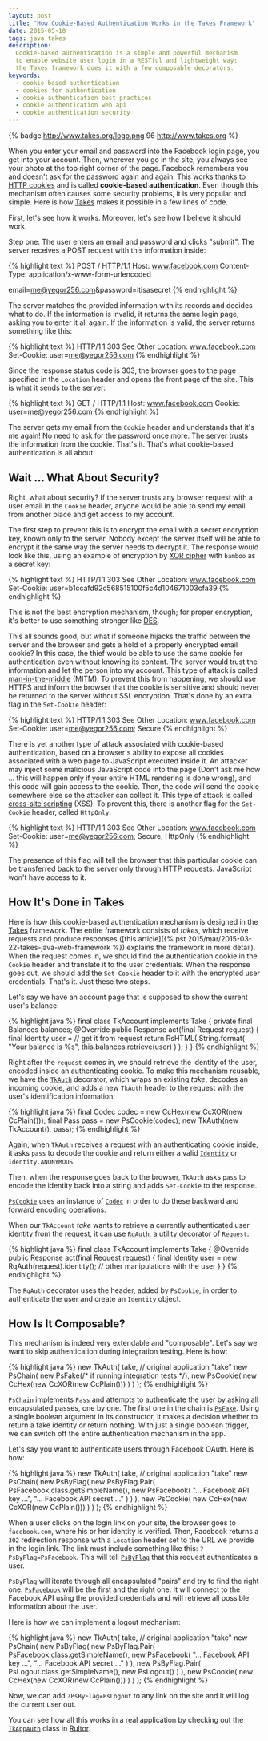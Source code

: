 ```yaml
---
layout: post
title: "How Cookie-Based Authentication Works in the Takes Framework"
date: 2015-05-18
tags: java takes
description:
  Cookie-based authentication is a simple and powerful mechanism
  to enable website user login in a RESTful and lightweight way;
  the Takes framework does it with a few composable decorators.
keywords:
  - cookie based authentication
  - cookies for authentication
  - cookie authentication best practices
  - cookie authentication web api
  - cookie authentication security
---
```


{% badge http://www.takes.org/logo.png 96 http://www.takes.org %}

When you enter your email and password into the Facebook login page,
you get into your account. Then, wherever you go in the site,
you always see your photo at the top right corner of the page. Facebook
remembers you and doesn't ask for the password again and again. This works
thanks to [HTTP cookies](https://en.wikipedia.org/wiki/HTTP_cookie)
and is called **cookie-based authentication**. Even though this mechanism
often causes some security problems, it is very popular and simple.
Here is how [Takes](http://www.takes.org) makes it possible in a few lines of code.

<!--more-->

First, let's see how it works. Moreover, let's see how I believe it should work.

Step one: The user enters an email and password and clicks "submit". The server
receives a POST request with this information inside:

{% highlight text %}
POST / HTTP/1.1
Host: www.facebook.com
Content-Type: application/x-www-form-urlencoded

email=me@yegor256.com&password=itisasecret
{% endhighlight %}

The server matches the provided information with its records and decides what to do.
If the information is invalid, it returns the same login page, asking you to
enter it all again. If the information is valid, the server returns something
like this:

{% highlight text %}
HTTP/1.1 303 See Other
Location: www.facebook.com
Set-Cookie: user=me@yegor256.com
{% endhighlight %}

Since the response status code is 303, the browser goes to the page
specified in the `Location` header and opens the front page of the site. This
is what it sends to the server:

{% highlight text %}
GET / HTTP/1.1
Host: www.facebook.com
Cookie: user=me@yegor256.com
{% endhighlight %}

The server gets my email from the `Cookie`
header and understands that it's me again! No need to ask for the
password once more. The server trusts the information from the cookie.
That's it. That's what cookie-based authentication is all about.

## Wait ... What About Security?

Right, what about security? If the server trusts any browser request with
a user email in the `Cookie` header, anyone would be able to send my email
from another place and get access to my account.

The first step to prevent this is to encrypt the email with a secret
encryption key, known only to the server. Nobody except the server itself
will be able to encrypt it the same way the server needs to decrypt it.
The response would look like this, using an example of encryption
by [XOR cipher](https://en.wikipedia.org/wiki/XOR_cipher) with `bamboo` as a secret key:

{% highlight text %}
HTTP/1.1 303 See Other
Location: www.facebook.com
Set-Cookie: user=b1ccafd92c568515100f5c4d104671003cfa39
{% endhighlight %}

This is not the best encryption mechanism, though; for proper encryption, it's better
to use something stronger like [DES](https://en.wikipedia.org/wiki/Data_Encryption_Standard).

This all sounds good, but what if someone hijacks the traffic between the server and the
browser and gets a hold of a properly encrypted email cookie? In this case,
the thief would be able to use the same cookie for authentication even without
knowing its content. The server would trust the information and let the
person into my account. This type of attack is called
[man-in-the-middle](http://en.wikipedia.org/wiki/Man-in-the-middle_attack) (MITM).
To prevent this from happening, we should use HTTPS and inform the browser
that the cookie is sensitive and should never be returned to the server without
SSL encryption. That's done by an extra flag in the `Set-Cookie` header:

{% highlight text %}
HTTP/1.1 303 See Other
Location: www.facebook.com
Set-Cookie: user=me@yegor256.com; Secure
{% endhighlight %}

There is yet another type of attack associated with cookie-based authentication,
based on a browser's ability to expose all cookies associated with a web page
to JavaScript executed inside it. An attacker may inject some malicious
JavaScript code into the page (Don't ask me how ... this will happen only
if your entire HTML rendering is done wrong), and this code will gain access
to the cookie. Then, the code will send the cookie somewhere else so
the attacker can collect it. This type of attack is called
[cross-site scripting](http://en.wikipedia.org/wiki/Cross-site_scripting) (XSS).
To prevent this, there is another flag for the `Set-Cookie` header, called `HttpOnly`:

{% highlight text %}
HTTP/1.1 303 See Other
Location: www.facebook.com
Set-Cookie: user=me@yegor256.com; Secure; HttpOnly
{% endhighlight %}

The presence of this flag will tell the browser that this particular cookie can
be transferred back to the server only through HTTP requests. JavaScript won't
have access to it.

## How It's Done in Takes

Here is how this cookie-based authentication mechanism is designed in the
[Takes](http://www.takes.org) framework. The entire framework consists of
_takes_, which receive requests and produce responses
([this article]({% pst 2015/mar/2015-03-22-takes-java-web-framework %})
explains the framework in more detail). When the request comes in,
we should find the authentication cookie in the `Cookie` header and translate
it to the user credentials. When the response goes out, we should add the
`Set-Cookie` header to it with the encrypted user credentials. That's it. Just
these two steps.

Let's say we have an account page that is supposed to show the current user's
balance:

{% highlight java %}
final class TkAccount implements Take {
  private final Balances balances;
  @Override
  public Response act(final Request request) {
    final Identity user = // get it from request
    return RsHTML(
      String.format(
        "<html>Your balance is %s</html>",
        this.balances.retrieve(user)
      )
    );
  }
}
{% endhighlight %}

Right after the `request` comes in, we should retrieve the identity of
the user, encoded inside an authenticating cookie. To make this mechanism
reusable, we have the [`TkAuth`](http://www.takes.org/apidocs-0.15.1/org/takes/facets/auth/TkAuth.html)
decorator, which wraps an existing _take_,
decodes an incoming cookie, and adds a new `TkAuth`
header to the request with the user's identification information:

{% highlight java %}
final Codec codec = new CcHex(new CcXOR(new CcPlain()));
final Pass pass = new PsCookie(codec);
new TkAuth(new TkAccount(), pass);
{% endhighlight %}

Again, when `TkAuth` receives a request with an authenticating cookie inside,
it asks `pass` to decode the cookie and return either a
valid [`Identity`](http://www.takes.org/apidocs-0.15.1/org/takes/facets/auth/Identity.html)
or `Identity.ANONYMOUS`.

Then, when the response goes back to the browser, `TkAuth` asks `pass`
to encode the identity back into a string and adds `Set-Cookie` to the response.

[`PsCookie`](http://www.takes.org/apidocs-0.15.1/org/takes/facets/auth/PsCookie.html)
uses an instance of
[`Codec`](http://www.takes.org/apidocs-0.15.1/org/takes/facets/auth/codecs/Codec.html)
in order to do these backward and forward encoding operations.

When our `TkAccount` _take_ wants to retrieve a currently authenticated
user identity from the request, it can use
[`RqAuth`](http://www.takes.org/apidocs-0.15.1/org/takes/facets/auth/RqAuth.html),
a utility decorator of [`Request`](http://www.takes.org/apidocs-0.15.1/org/takes/Request.html):

{% highlight java %}
final class TkAccount implements Take {
  @Override
  public Response act(final Request request) {
    final Identity user = new RqAuth(request).identity();
    // other manipulations with the user
  }
}
{% endhighlight %}

The `RqAuth` decorator uses the header, added by `PsCookie`, in order
to authenticate the user and create an `Identity` object.

## How Is It Composable?

This mechanism is indeed very extendable and "composable". Let's say we
want to skip authentication during integration testing. Here is how:

{% highlight java %}
new TkAuth(
  take, // original application "take"
  new PsChain(
    new PsFake(/* if running integration tests */),
    new PsCookie(
      new CcHex(new CcXOR(new CcPlain()))
    )
  )
);
{% endhighlight %}

[`PsChain`](http://www.takes.org/apidocs-0.15.1/org/takes/facets/auth/PsChain.html)
implements [`Pass`](http://www.takes.org/apidocs-0.15.1/org/takes/facets/auth/Pass.html)
and attempts to authenticate the user by asking all encapsulated passes,
one by one. The first one in the chain is
[`PsFake`](http://www.takes.org/apidocs-0.15.1/org/takes/facets/auth/PsFake.html).
Using a single boolean argument in its constructor, it makes a decision whether
to return a fake identity or return nothing. With just a single boolean
trigger, we can switch off the entire authentication mechanism in the app.

Let's say you want to authenticate users through Facebook OAuth. Here is how:

{% highlight java %}
new TkAuth(
  take, // original application "take"
  new PsChain(
    new PsByFlag(
      new PsByFlag.Pair(
        PsFacebook.class.getSimpleName(),
        new PsFacebook(
          "... Facebook API key ...",
          "... Facebook API secret ..."
        )
      )
    ),
    new PsCookie(
      new CcHex(new CcXOR(new CcPlain()))
    )
  )
);
{% endhighlight %}

When a user clicks on the login link on your site, the browser goes to `facebook.com`,
where his or her identity is verified. Then, Facebook returns a `302` redirection
response with a `Location` header set to the URL we provide in the login link.
The link must include something like this: `?PsByFlag=PsFacebook`. This will
tell [`PsByFlag`](http://www.takes.org/apidocs-0.15.1/org/takes/facets/auth/PsByFlag.html)
that this request authenticates a user.

`PsByFlag` will iterate through all encapsulated "pairs" and try to find the
right one.
[`PsFacebook`](http://www.takes.org/apidocs-0.15.1/org/takes/facets/auth/social/PsFacebook.html)
will be the first and the right one. It will connect to the Facebook API using the
provided credentials and will retrieve all possible information about the user.

Here is how we can implement a logout mechanism:

{% highlight java %}
new TkAuth(
  take, // original application "take"
  new PsChain(
    new PsByFlag(
      new PsByFlag.Pair(
        PsFacebook.class.getSimpleName(),
        new PsFacebook(
          "... Facebook API key ...",
          "... Facebook API secret ..."
        )
      ),
      new PsByFlag.Pair(
        PsLogout.class.getSimpleName(),
        new PsLogout()
      )
    ),
    new PsCookie(
      new CcHex(new CcXOR(new CcPlain()))
    )
  )
);
{% endhighlight %}

Now, we can add `?PsByFlag=PsLogout` to any link on the site and it will
log the current user out.

You can see how all this works in a real application by checking out the
[`TkAppAuth`](https://github.com/yegor256/rultor/blob/master/src/main/java/com/rultor/web/TkAppAuth.java)
class in [Rultor](http://www.rultor.com).
